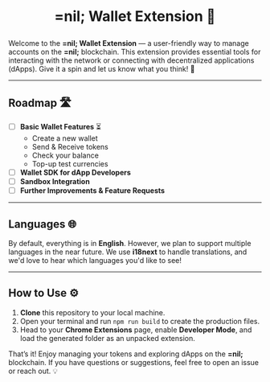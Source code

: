 # <p align="center">=nil; Wallet Extension 🔐</p>

Welcome to the **=nil; Wallet Extension** — a user-friendly way to manage accounts on the **=nil;** blockchain. This extension provides essential tools for interacting with the network or connecting with decentralized applications (dApps). Give it a spin and let us know what you think! 🚀

---

## Roadmap 🛣️

- [ ] **Basic Wallet Features** ⏳
    - Create a new wallet
    - Send & Receive tokens
    - Check your balance
    - Top-up test currencies
- [ ] **Wallet SDK for dApp Developers**
- [ ] **Sandbox Integration**
- [ ] **Further Improvements & Feature Requests**

---

## Languages 🌐

By default, everything is in **English**. However, we plan to support multiple languages in the near future. We use **i18next** to handle translations, and we'd love to hear which languages you'd like to see!

---

## How to Use ⚙️

1. **Clone** this repository to your local machine.
2. Open your terminal and run `npm run build` to create the production files.
3. Head to your **Chrome Extensions** page, enable **Developer Mode**, and load the generated folder as an unpacked extension.

That’s it! Enjoy managing your tokens and exploring dApps on the **=nil;** blockchain. If you have questions or suggestions, feel free to open an issue or reach out. 💡
